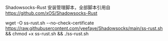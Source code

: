 Shadowsocks-Rust 安装管理脚本，全部脚本引用自 https://github.com/xOS/Shadowsocks-Rust

wget -O ss-rust.sh --no-check-certificate https://raw.githubusercontent.com/yeefaye/Shadowsocks/main/ss-rust.sh && chmod +x ss-rust.sh && ./ss-rust.sh
